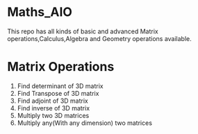 # Maths_AIO
This repo has all kinds of basic and advanced Matrix operations,Calculus,Algebra and Geometry operations available.
# Matrix Operations
1. Find determinant of 3D matrix
2. Find Transpose of 3D matrix
3. Find adjoint of 3D matrix
4. Find inverse of 3D matrix
5. Multiply two 3D matrices
6. Multiply any(With any dimension) two matrices
